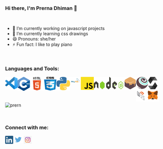<br>

### Hi there, I'm Prerna Dhiman 👋
<br>

- 🔭 I’m currently working on javascript projects
- 🌱 I’m currently learning css drawings
- 😄 Pronouns: she/her
- ⚡ Fun fact: I like to play piano

<br> 

### Languages and Tools:

<img align="left" alt="Visual Studio code" width="40px" src="https://github.com/Prernn/Prernn/blob/2f8d671674e74b2bc8fa382d8d7f520fc0083c2c/logos/vscode.png"/>
<img align="left" alt="Visual Studio code" width="40px" src="https://github.com/Prernn/Prernn/blob/b62317745022d7719330b4e521682a82cd9bbde1/logos/c++.png"/>
<img align="left" alt="html5" width="46px" height="44px" src="https://github.com/Prernn/Prernn/blob/b62317745022d7719330b4e521682a82cd9bbde1/logos/html5.png"/>
<img align="left" alt="css3" width="40px" height="44px" src="https://github.com/Prernn/Prernn/blob/b62317745022d7719330b4e521682a82cd9bbde1/logos/css3.png"/>
<img align="left" alt="python" width="44px" src="https://github.com/Prernn/Prernn/blob/b62317745022d7719330b4e521682a82cd9bbde1/logos/python.png"/>
<img align="left" alt="mysql" width="35px" src="https://github.com/Prernn/Prernn/blob/b62317745022d7719330b4e521682a82cd9bbde1/logos/mysql.png"/>
<img align="left" alt="javascript" width="42px" src="https://github.com/Prernn/Prernn/blob/b62317745022d7719330b4e521682a82cd9bbde1/logos/javascript.png"/>
<img align="left" alt="nodejs" width="100px" height="40px" src="https://github.com/Prernn/Prernn/blob/b62317745022d7719330b4e521682a82cd9bbde1/logos/nodejs.png"/>
<img align="left" alt="ganache" width="36px" src="https://github.com/Prernn/Prernn/blob/f730de36298afccfc5c15a86374eab9ef6ec8992/logos/ganache.png"/>
<img align="left" alt="truffle" width="40px" src="https://github.com/Prernn/Prernn/blob/f730de36298afccfc5c15a86374eab9ef6ec8992/logos/truffle.png"/>
<img align="left" alt="solidity" width="30px" height="40px" src="https://github.com/Prernn/Prernn/blob/b62317745022d7719330b4e521682a82cd9bbde1/logos/solidity.png"/>
<img align="left" alt="web3" width="35px" height="40px" src="https://github.com/Prernn/Prernn/blob/b62317745022d7719330b4e521682a82cd9bbde1/logos/web3.png"/>
<img align="left" alt="metamask" width="40px" src="https://github.com/Prernn/Prernn/blob/b62317745022d7719330b4e521682a82cd9bbde1/logos/metamask.png"/>

<br> <br> <br>

<p>&nbsp;<img align="center" src="https://github-readme-stats.vercel.app/api?username=prernn&show_icons=true&locale=en" alt="prern" /></p>
<br>

### Connect with me:

[<img align="left" alt="linkdin" width="26px" src="https://github.com/Prernn/Prernn/blob/64c3da59dcd1807b261bbb11dda915a827d73271/logos/linkden.png"/>][linkdin]
[<img align="left" alt="twitter" width="34px" src="https://github.com/Prernn/Prernn/blob/64c3da59dcd1807b261bbb11dda915a827d73271/logos/twitter.png"/>][twitter]
[<img align="left" alt="instagram" width="26px" src="https://github.com/Prernn/Prernn/blob/64c3da59dcd1807b261bbb11dda915a827d73271/logos/instagram.jpg"/>][insta]

[linkdin]: https://www.linkedin.com/in/prernadhiman
[twitter]: https://twitter.com/PrernaDhiman5
[insta]: https://www.instagram.com/prernn_n

